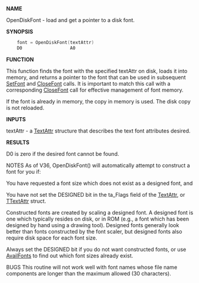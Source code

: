
**NAME**

OpenDiskFont - load and get a pointer to a disk font.

**SYNOPSIS**

```c
    font = OpenDiskFont(textAttr)
    D0                  A0

```
**FUNCTION**

This function finds the font with the specified textAttr on
disk, loads it into memory, and returns a pointer to the font
that can be used in subsequent [SetFont](../graphics/SetFont) and [CloseFont](../graphics/CloseFont) calls.
It is important to match this call with a corresponding
[CloseFont](../graphics/CloseFont) call for effective management of font memory.

If the font is already in memory, the copy in memory is used.
The disk copy is not reloaded.

**INPUTS**

textAttr - a [TextAttr](_00A8) structure that describes the text font
attributes desired.

**RESULTS**

D0 is zero if the desired font cannot be found.

NOTES
As of V36, OpenDiskFont() will automatically attempt to
construct a font for you if:

You have requested a font size which does not exist
as a designed font, and

You have not set the DESIGNED bit in the ta_Flags
field of the [TextAttr](_00A8), or [TTextAttr](_00A8) struct.

Constructed fonts are created by scaling a designed font.
A designed font is one which typically resides on disk,
or in ROM (e.g., a font which has been designed by hand
using a drawing tool).  Designed fonts generally look better
than fonts constructed by the font scaler, but designed
fonts also require disk space for each font size.

Always set the DESIGNED bit if you do not want constructed fonts,
or use [AvailFonts](AvailFonts) to find out which font sizes already exist.

BUGS
This routine will not work well with font names whose file
name components are longer than the maximum allowed
(30 characters).
